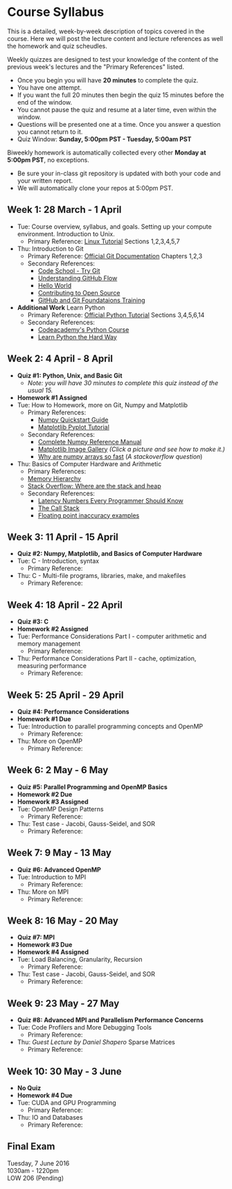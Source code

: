 # Course Syllabus

This is a detailed, week-by-week description of topics covered in the course. Here we will post the lecture content and lecture references as well the homework and quiz scheudles.

Weekly quizzes are designed to test your knowledge of the content of the previous week's lectures and the "Primary References" listed.

* Once you begin you will have **20 minutes** to complete the quiz.
* You have one attempt.
* If you want the full 20 minutes then begin the quiz 15 minutes before the end of the window.
* You cannot pause the quiz and resume at a later time, even within the window.
* Questions will be presented one at a time. Once you answer a question you cannot return to it.
* Quiz Window: **Sunday, 5:00pm PST - Tuesday, 5:00am PST**

Biweekly homework is automatically collected every other **Monday at 5:00pm PST**, no exceptions.
* Be sure your in-class git repository is updated with both your code and your written report.
* We will automatically clone your repos at 5:00pm PST.

## Week 1: 28 March - 1 April

* Tue: Course overview, syllabus, and goals. Setting up your compute environment. Introduction to Unix.
  * Primary Reference: [Linux Tutorial](http://ryanstutorials.net/linuxtutorial/) Sections 1,2,3,4,5,7
* Thu: Introduction to Git
  * Primary Reference: [Official Git Documentation](https://git-scm.com/doc) Chapters 1,2,3
  * Secondary References:
    * [Code School - Try Git](https://try.github.io/levels/1/challenges/1)
    * [Understanding GitHub Flow](https://guides.github.com/introduction/flow/)
    * [Hello World](https://guides.github.com/activities/hello-world/)
    * [Contributing to Open Source](https://guides.github.com/activities/contributing-to-open-source/)
    * [GitHub and Git Foundataions Training](https://www.youtube.com/playlist?list=PLg7s6cbtAD15G8lNyoaYDuKZSKyJrgwB-)
* **Additional Work** Learn Python
  * Primary Reference: [Official Python Tutorial](https://docs.python.org/2.7/tutorial/index.html) Sections 3,4,5,6,14
  * Secondary References:
    * [Codeacademy's Python Course](https://www.codecademy.com/learn/python)
    * [Learn Python the Hard Way](http://learnpythonthehardway.org/book/)

## Week 2: 4 April - 8 April

* **Quiz #1: Python, Unix, and Basic Git**
  * *Note: you will have 30 minutes to complete this quiz instead of the usual 15.*
* **Homework #1 Assigned**
* Tue: How to Homework, more on Git, Numpy and Matplotlib
  * Primary References:
    * [Numpy Quickstart Guide](https://docs.scipy.org/doc/numpy-dev/user/quickstart.html)
    * [Matplotlib Pyplot Tutorial](http://matplotlib.org/users/pyplot_tutorial.html)
  * Secondary References:
    * [Complete Numpy Reference Manual](http://docs.scipy.org/doc/numpy/reference/)
    * [Matplotlib Image Gallery](http://matplotlib.org/gallery.html) *(Click a picture and see how to make it.)*
    * [Why are numpy arrays so fast](http://stackoverflow.com/questions/8385602/why-are-numpy-arrays-so-fast) (*A stackoverflow question*)
* Thu: Basics of Computer Hardware and Arithmetic
   * Primary References:
    * [Memory Hierarchy](https://en.wikipedia.org/wiki/Memory_hierarchy)
    * [Stack Overflow: Where are the stack and heap](http://stackoverflow.com/questions/79923/what-and-where-are-the-stack-and-heap)
  * Secondary References:
    * [Latency Numbers Every Programmer Should Know](https://gist.github.com/jboner/2841832)
    * [The Call Stack](https://en.wikipedia.org/wiki/Call_stack)
    * [Floating point inaccuracy examples](http://stackoverflow.com/questions/2100490/floating-point-inaccuracy-examples)

## Week 3: 11 April - 15 April

* **Quiz #2: Numpy, Matplotlib, and Basics of Computer Hardware**
* Tue: C - Introduction, syntax
  * Primary Reference:
* Thu: C - Multi-file programs, libraries, make, and makefiles
  * Primary Reference:

## Week 4: 18 April - 22 April

* **Quiz #3: C**
* **Homework #2 Assigned**
* Tue: Performance Considerations Part I - computer arithmetic and memory management
  * Primary Reference:
* Thu: Performance Considerations Part II - cache, optimization, measuring performance
  * Primary Reference:

## Week 5: 25 April - 29 April

* **Quiz #4: Performance Considerations**
* **Homework #1 Due**
* Tue: Introduction to parallel programming concepts and OpenMP
  * Primary Reference:
* Thu: More on OpenMP
  * Primary Reference:

## Week 6: 2 May - 6 May

* **Quiz #5: Parallel Programming and OpenMP Basics**
* **Homework #2 Due**
* **Homework #3 Assigned**
* Tue: OpenMP Design Patterns
  * Primary Reference:
* Thu: Test case - Jacobi, Gauss-Seidel, and SOR
  * Primary Reference:

## Week 7: 9 May - 13 May

* **Quiz #6: Advanced OpenMP**
* Tue: Introduction to MPI
  * Primary Reference:
* Thu: More on MPI
  * Primary Reference:

## Week 8: 16 May - 20 May

* **Quiz #7: MPI**
* **Homework #3 Due**
* **Homework #4 Assigned**
* Tue: Load Balancing, Granularity, Recursion
  * Primary Reference:
* Thu: Test case - Jacobi, Gauss-Seidel, and SOR
  * Primary Reference:

## Week 9: 23 May - 27 May

* **Quiz #8: Advanced MPI and Parallelism Performance Concerns**
* Tue: Code Profilers and More Debugging Tools
  * Primary Reference:
* Thu: *Guest Lecture by Daniel Shapero* Sparse Matrices
  * Primary Reference:

## Week 10: 30 May - 3 June

* **No Quiz**
* **Homework #4 Due**
* Tue: CUDA and GPU Programming
  * Primary Reference:
* Thu: IO and Databases
  * Primary Reference:

## Final Exam

Tuesday, 7 June 2016 <br />
1030am - 1220pm <br />
LOW 206 (Pending)

